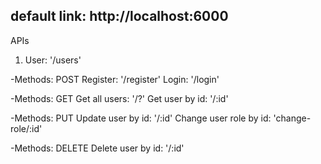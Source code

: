## default link: http://localhost:6000

APIs

1. User: '/users'

-Methods: POST
Register: '/register'
Login: '/login'

-Methods: GET
Get all users: '/?'
Get user by id: '/:id'

-Methods: PUT
Update user by id: '/:id'
Change user role by id: 'change-role/:id'

-Methods: DELETE
Delete user by id: '/:id'

